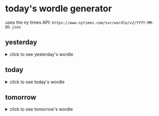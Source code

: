 # today's wordle generator

uses the ny times API: `https://www.nytimes.com/svc/wordle/v2/YYYY-MM-DD.json`

## yesterday

<details>
    <summary>click to see yesterday's wordle</summary>

    crisp

</details>

## today

<details>
    <summary>click to see today's wordle</summary>

    sunny

</details>

## tomorrow

<details>
    <summary>click to see tomorrow's wordle</summary>

    shunt

</details>
